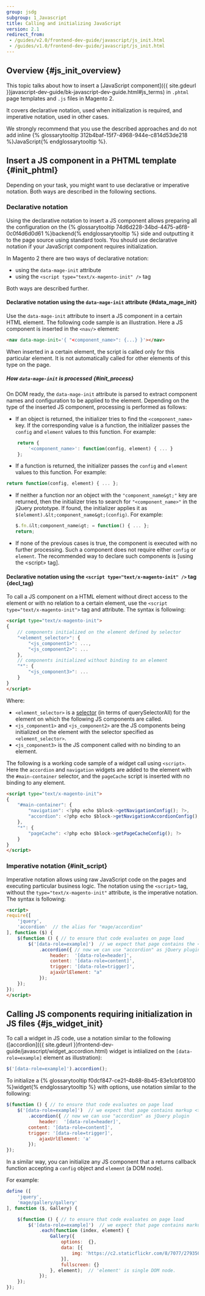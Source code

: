 ```yaml
---
group: jsdg
subgroup: 1_Javascript
title: Calling and initializing JavaScript
version: 2.1
redirect_from:
 - /guides/v2.0/frontend-dev-guide/javascript/js_init.html
 - /guides/v1.0/frontend-dev-guide/javascript/js_init.html
---
```


## Overview {#js_init_overview}

This topic talks about how to insert a [JavaScript component]({{ site.gdeurl }}javascript-dev-guide/bk-javascript-dev-guide.html#js_terms) in `.phtml` page templates and `.js` files in Magento 2.

It covers declarative notation, used when initialization is required, and imperative notation, used in other cases.

We strongly recommend that you use the described approaches and do not add inline {% glossarytooltip 312b4baf-15f7-4968-944e-c814d53de218 %}JavaScript{% endglossarytooltip %}.

## Insert a JS component in a PHTML template {#init_phtml}

Depending on your task, you might want to use declarative or imperative notation. Both ways are described in the following sections.

### Declarative notation

Using the declarative notation to insert a JS component allows preparing all the configuration on the {% glossarytooltip 74d6d228-34bd-4475-a6f8-0c0f4d6d0d61 %}backend{% endglossarytooltip %} side and outputting it to the page source using standard tools. You should use declarative notation if your JavaScript component requires initialization.

In Magento 2 there are two ways of declarative notation:
 - using the `data-mage-init` attribute
 - using the `<script type="text/x-magento-init" />` tag

Both ways are described further.

#### Declarative notation using the `data-mage-init` attribute {#data_mage_init}

Use the `data-mage-init` attribute to insert a JS component in a certain HTML element. The following code sample is an illustration. Here a JS component is inserted in the `<nav/>` element:
```html
<nav data-mage-init='{ "<component_name>": {...} }'></nav>
```

When inserted in a certain element, the script is called only for this particular element. It is not automatically called for other elements of this type on the page.

##### How `data-mage-init` is processed {#init_process}

On DOM ready, the `data-mage-init` attribute is parsed to extract component names and configuration to be applied to the element.
Depending on the type of the inserted JS component, processing is performed as follows:

- If an object is returned, the initializer tries to find the `<component_name>` key. If the corresponding value is a function, the initializer passes the `config` and `element` values to this function. For example:
```javascript
    return {
        '<component_name>': function(config, element) { ... }
    };
```

- If a function is returned, the initializer passes the <code>config</code> and <code>element</code> values to this function. For example:
```javascript
return function(config, element) { ... };
```

- If neither a function nor an object with the `"component_name&gt;"` key are returned, then the initializer tries to search for <code>"&lt;component_name&gt;"</code> in the jQuery prototype. If found, the initializer applies it as `$(element).&lt;component_name&gt;(config)`. For example:
    ```javascript
    $.fn.&lt;component_name&gt; = function() { ... };
    return;
    ```

- If none of the previous cases is true, the component is executed with no further processing. Such a component does not require either `config` or `element`. The recommended way to declare such components is [using the <script\> tag].

#### Declarative notation using the `<script type="text/x-magento-init" />` tag {decl_tag}

To call a JS component on a HTML element without direct access to the element or with no relation to a certain element, use the `<script type="text/x-magento-init">` tag and attribute. The syntax is following:

```html
<script type="text/x-magento-init">
{
    // components initialized on the element defined by selector
	"<element_selector>": {
		"<js_component1>": ...,
		"<js_component2>": ...
    },
    // components initialized without binding to an element
    "*": {
        "<js_component3>": ...
    }
}
</script>
```

Where:
-   `<element_selector>` is a [selector] (in terms of querySelectorAll) for the element on which the following JS components are called.
-   `<js_component1>` and `<js_component2>` are the JS components being initialized on the element with the selector specified as `<element_selector>`.
-   `<js_component3>` is the JS component called with no binding to an element.

The following is a working code sample of a widget call using `<script>`. Here the `accordion` and `navigation` widgets are added to the element with the `#main-container` selector, and the `pageCache` script is inserted with no binding to any element.

```html
<script type="text/x-magento-init">
{
    "#main-container": {
        "navigation": <?php echo $block->getNavigationConfig(); ?>,
        "accordion": <?php echo $block->getNavigationAccordionConfig(); ?>
    },
    "*": {
        "pageCache": <?php echo $block->getPageCacheConfig(); ?>
    }
}
</script>
```

### Imperative notation {#init_script}

Imperative notation allows using raw JavaScript code on the pages and executing particular business logic. The notation using the `<script>` tag, without the `type="text/x-magento-init"` attribute, is the imperative notation. The syntax is following:

```html
<script>
require([
    'jquery',
    'accordion'  // the alias for "mage/accordion"
], function ($) {
    $(function () { // to ensure that code evaluates on page load
        $('[data-role=example]')  // we expect that page contains the <tag data-role="example">..</tag> markup
            .accordion({ // now we can use "accordion" as jQuery plugin
                header:  '[data-role=header]',
                content: '[data-role=content]',
                trigger: '[data-role=trigger]',
                ajaxUrlElement: "a"
            });
    });
});
</script>
```

## Calling JS components requiring initialization in JS files {#js_widget_init}

To call a widget in JS code, use a notation similar to the following ([accordion]({{ site.gdeurl }}frontend-dev-guide/javascript/widget_accordion.html) widget is intiialized on the `[data-role=example]` element as illustration):

```javascript
$('[data-role=example]').accordion();
```

To initialize a {% glossarytooltip f0dcf847-ce21-4b88-8b45-83e1cbf08100 %}widget{% endglossarytooltip %} with options, use notation similar to the following:

```javascript
$(function () { // to ensure that code evaluates on page load
    $('[data-role=example]')  // we expect that page contains markup <tag data-role="example">..</tag>
        .accordion({ // now we can use "accordion" as jQuery plugin
            header:  '[data-role=header]',
	    content: '[data-role=content]',
	    trigger: '[data-role=trigger]',
            ajaxUrlElement: 'a'
        });
});
```

In a similar way, you can initialize any JS component that a returns callback function accepting a `config` object and `element` (a DOM node).

For example:

```javascript
define ([
    'jquery',
    'mage/gallery/gallery'
], function ($, Gallery) {

    $(function () { // to ensure that code evaluates on page load
        $('[data-role=example]')  // we expect that page contains markup <tag data-role="example">..</tag>
            .each(function (index, element) {
                Gallery({
                    options:  {},
                    data: [{
                        img: 'https://c2.staticflickr.com/8/7077/27935031965_facd03b4cb_b_d.jpg'
                    }],
                    fullscreen: {}
                }, element);  // 'element' is single DOM node.
            });
    });
});
```

[using the \<script\> tag]: #init_script
[selector]: https://developer.mozilla.org/en-US/docs/Web/API/Document/querySelector
